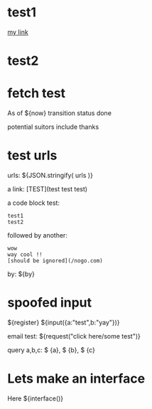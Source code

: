 # test1
[my link](/junk.txt)

# test2
[](/plot.view?src=regress&name=test2&x=Save_ols$.cls[0].weights&y=Save_ols$.cls[0].weights&w=600&h=400)

# fetch test
As of ${now} transition status done

potential suitors include [](${urls.suitors}) thanks

# test urls
urls: ${JSON.stringify( urls )}

a link: [TEST](test test test)

a  code block test:

	test1
	test2

followed by another:

	wow
	way cool !!
	[should be ignored](/nogo.com)

by: ${by}

# spoofed input
${register} ${input({a:"test",b:"yay"})}

email test: ${request("click here/some test")}

query a,b,c: $ {a}, $ {b}, $ {c}

# Lets make an interface

Here ${interface()}
